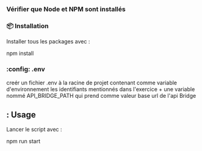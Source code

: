
### Vérifier que  Node et NPM sont installés

### :package: Installation

Installer tous les packages avec :

npm install

### :config: .env 

creér un fichier .env à la racine de projet contenant comme variable d'environnement les identifiants mentionnés dans l'exercice + une variable nommé API_BRIDGE_PATH qui prend comme valeur base url de l'api Bridge

## : Usage
Lancer le script avec :

npm run start
